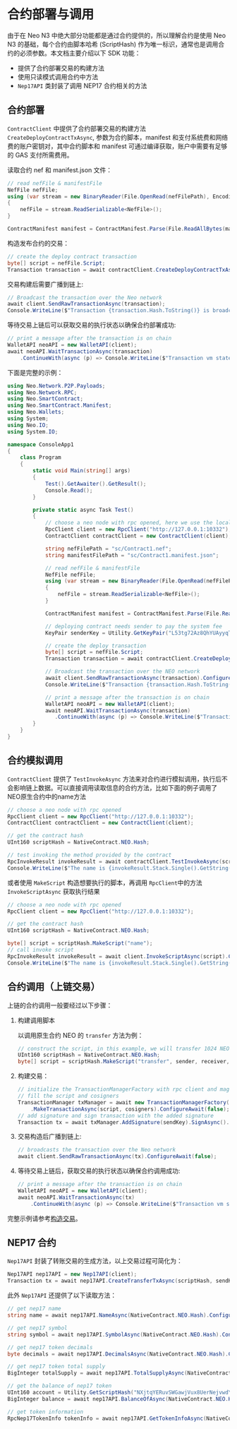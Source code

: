 # 合约部署与调用

由于在 Neo N3 中绝大部分功能都是通过合约提供的，所以理解合约是使用 Neo N3 的基础，每个合约由脚本哈希 (ScriptHash) 作为唯一标识，通常也是调用合约的必须参数。本文档主要介绍以下 SDK 功能：

- 提供了合约部署交易的构建方法
- 使用只读模式调用合约中方法
- `Nep17API` 类封装了调用 NEP17 合约相关的方法

## 合约部署

`ContractClient` 中提供了合约部署交易的构建方法 `CreateDeployContractTxAsync`, 参数为合约脚本，manifest 和支付系统费和网络费的账户密钥对，其中合约脚本和 manifest 可通过编译获取，账户中需要有足够的 GAS 支付所需费用。

读取合约 nef 和 manifest.json 文件：

```C#
// read nefFile & manifestFile
NefFile nefFile;
using (var stream = new BinaryReader(File.OpenRead(nefFilePath), Encoding.UTF8, false))
{
    nefFile = stream.ReadSerializable<NefFile>();
}

ContractManifest manifest = ContractManifest.Parse(File.ReadAllBytes(manifestFilePath));
```

构造发布合约的交易：

```c#
// create the deploy contract transaction
byte[] script = nefFile.Script;
Transaction transaction = await contractClient.CreateDeployContractTxAsync(script, manifest, senderKeyPair);
```

交易构建后需要广播到链上:

```c#
// Broadcast the transaction over the Neo network
await client.SendRawTransactionAsync(transaction);
Console.WriteLine($"Transaction {transaction.Hash.ToString()} is broadcasted!");
```

等待交易上链后可以获取交易的执行状态以确保合约部署成功:

```c#
// print a message after the transaction is on chain
WalletAPI neoAPI = new WalletAPI(client);
await neoAPI.WaitTransactionAsync(transaction)
    .ContinueWith(async (p) => Console.WriteLine($"Transaction vm state is  {(await p).VMState}"));

```

下面是完整的示例：

```c#
using Neo.Network.P2P.Payloads;
using Neo.Network.RPC;
using Neo.SmartContract;
using Neo.SmartContract.Manifest;
using Neo.Wallets;
using System;
using Neo.IO;
using System.IO;

namespace ConsoleApp1
{
    class Program
    {
        static void Main(string[] args)
        {
            Test().GetAwaiter().GetResult();
            Console.Read();
        }

        private static async Task Test()
        {
            // choose a neo node with rpc opened, here we use the localhost
            RpcClient client = new RpcClient("http://127.0.0.1:10332");
            ContractClient contractClient = new ContractClient(client);

            string nefFilePath = "sc/Contract1.nef";
            string manifestFilePath = "sc/Contract1.manifest.json";

            // read nefFile & manifestFile
            NefFile nefFile;
            using (var stream = new BinaryReader(File.OpenRead(nefFilePath), Encoding.UTF8, false))
            {
                nefFile = stream.ReadSerializable<NefFile>();
            }

            ContractManifest manifest = ContractManifest.Parse(File.ReadAllBytes(manifestFilePath));

            // deploying contract needs sender to pay the system fee
            KeyPair senderKey = Utility.GetKeyPair("L53tg72Az8QhYUAyyqTQ3LaXMXBE3S9mJGGZVKHBryZxya7prwhZ");

            // create the deploy transaction
            byte[] script = nefFile.Script;
            Transaction transaction = await contractClient.CreateDeployContractTxAsync(script, manifest, senderKey).ConfigureAwait(false);

            // Broadcast the transaction over the NEO network
            await client.SendRawTransactionAsync(transaction).ConfigureAwait(false);
            Console.WriteLine($"Transaction {transaction.Hash.ToString()} is broadcasted!");

            // print a message after the transaction is on chain
            WalletAPI neoAPI = new WalletAPI(client);
            await neoAPI.WaitTransactionAsync(transaction)
               .ContinueWith(async (p) => Console.WriteLine($"Transaction vm state is  {(await p).VMState}"));
        }
    }
}
```

## 合约模拟调用

`ContractClient` 提供了 `TestInvokeAsync` 方法来对合约进行模拟调用，执行后不会影响链上数据。可以直接调用读取信息的合约方法，比如下面的例子调用了NEO原生合约中的name方法

```c#
// choose a neo node with rpc opened
RpcClient client = new RpcClient("http://127.0.0.1:10332");
ContractClient contractClient = new ContractClient(client);

// get the contract hash
UInt160 scriptHash = NativeContract.NEO.Hash;

// test invoking the method provided by the contract 
RpcInvokeResult invokeResult = await contractClient.TestInvokeAsync(scriptHash, "name").ConfigureAwait(false);
Console.WriteLine($"The name is {invokeResult.Stack.Single().GetString()}");
```

或者使用 `MakeScript` 构造想要执行的脚本，再调用 `RpcClient`中的方法`InvokeScriptAsync` 获取执行结果

```c#
// choose a neo node with rpc opened
RpcClient client = new RpcClient("http://127.0.0.1:10332");

// get the contract hash
UInt160 scriptHash = NativeContract.NEO.Hash;

byte[] script = scriptHash.MakeScript("name");
// call invoke script
RpcInvokeResult invokeResult = await client.InvokeScriptAsync(script).ConfigureAwait(false);
Console.WriteLine($"The name is {invokeResult.Stack.Single().GetString()}");
```

## 合约调用（上链交易）

上链的合约调用一般要经过以下步骤：

1. 构建调用脚本

    以调用原生合约 NEO 的 `transfer` 方法为例：

    ```c#
    // construct the script, in this example, we will transfer 1024 NEO to receiver
    UInt160 scriptHash = NativeContract.NEO.Hash;
    byte[] script = scriptHash.MakeScript("transfer", sender, receiver, 1024);
    ```

2. 构建交易：

    ```c#
    // initialize the TransactionManagerFactory with rpc client and magic
    // fill the script and cosigners
    TransactionManager txManager = await new TransactionManagerFactory(client, 5195086)
        .MakeTransactionAsync(script, cosigners).ConfigureAwait(false);
    // add signature and sign transaction with the added signature
    Transaction tx = await txManager.AddSignature(sendKey).SignAsync().ConfigureAwait(false);
    ```

3. 交易构造后广播到链上:

    ```c#
    // broadcasts the transaction over the Neo network
    await client.SendRawTransactionAsync(tx).ConfigureAwait(false);
    ```

4. 等待交易上链后，获取交易的执行状态以确保合约调用成功:

    ```c#
    // print a message after the transaction is on chain
    WalletAPI neoAPI = new WalletAPI(client);
    await neoAPI.WaitTransactionAsync(tx)
        .ContinueWith(async (p) => Console.WriteLine($"Transaction vm state is  {(await p).VMState}"));
    ```

完整示例请参考[构造交易](transaction.md)。

## NEP17 合约

`Nep17API` 封装了转账交易的生成方法，以上交易过程可简化为：

```c#
Nep17API nep17API = new Nep17API(client);
Transaction tx = await nep17API.CreateTransferTxAsync(scriptHash, sendKey, receiver, 1).ConfigureAwait(false);
```

此外 `Nep17API` 还提供了以下读取方法：

```c#
// get nep17 name
string name = await nep17API.NameAsync(NativeContract.NEO.Hash).ConfigureAwait(false);

// get nep17 symbol
string symbol = await nep17API.SymbolAsync(NativeContract.NEO.Hash).ConfigureAwait(false);

// get nep17 token decimals
byte decimals = await nep17API.DecimalsAsync(NativeContract.NEO.Hash).ConfigureAwait(false);

// get nep17 token total supply
BigInteger totalSupply = await nep17API.TotalSupplyAsync(NativeContract.NEO.Hash).ConfigureAwait(false);

// get the balance of nep17 token
UInt160 account = Utility.GetScriptHash("NXjtqYERuvSWGawjVux8UerNejvwdYg7eE");
BigInteger balance = await nep17API.BalanceOfAsync(NativeContract.NEO.Hash, account).ConfigureAwait(false);

// get token information
RpcNep17TokenInfo tokenInfo = await nep17API.GetTokenInfoAsync(NativeContract.NEO.Hash).ConfigureAwait(false);
```

